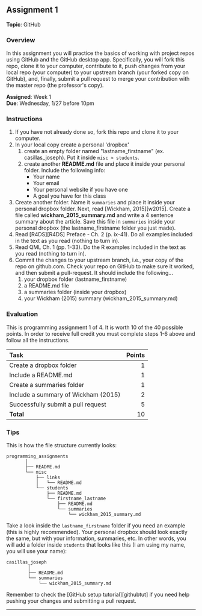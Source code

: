 ## Assignment 1

**Topic**: GitHub

### Overview

In this assignment you will practice the basics of working with project repos using GitHub and the GitHub desktop app. 
Specifically, you will fork this repo, clone it to your computer, contribute to it, push changes from your local repo (your computer) to your upstream branch (your forked copy on GitHub), and, finally, submit a pull request to merge your contribution with the master repo
(the professor's copy).

**Assigned**: Week 1  
**Due**: Wednesday, 1/27 before 10pm  

### Instructions

1. If you have not already done so, fork this repo and clone it to your computer.
2. In your local copy create a personal 'dropbox'
    1. create an empty folder named "lastname\_firstname" (ex. 
    casillas\_joseph). Put it inside ```misc > students```.
    2. create another **README.md** file and place it inside your personal 
    folder. Include the following info:
        - Your name
        - Your email
        - Your personal website if you have one
        - A goal you have for this class
3. Create another folder. Name it ```summaries``` and place it inside your 
personal dropbox folder. Next, read [Wickham, 2015][w2015]. Create a file called 
**wickham\_2015\_summary.md** and write a 4 sentence summary about the article. 
Save this file in ```summaries``` inside your personal dropbox (the 
lastname\_firstname folder you just made). 
4. Read [R4DS][R4DS] Preface - Ch. 2 (p. ix-41). Do all examples included in the 
text as you read (nothing to turn in).
5. Read QML Ch. 1 (pp. 1-33). Do the R examples included in the text as
you read (nothing to turn in).
6. Commit the changes to your upstream branch, i.e., your copy of the repo on 
github.com. Check your repo on GitHub to make sure it worked, and then submit a 
pull-request. It should include the following...
    1. your dropbox folder (lastname\_firstname)
    2. a README.md file
    3. a summaries folder (inside your dropbox)
    4. your Wickham (2015) summary (wickham_2015_summary.md)

### Evaluation

This is programming assignment 1 of 4. It is worth 10 of the 40 possible 
points. In order to receive full credit you must complete steps 1-6 above 
and follow all the instructions. 

|                 Task                | Points |
| :---------------------------------- | -----: |
| Create a dropbox folder             |      1 |
| Include a README.md                 |      1 |
| Create a summaries folder           |      1 |
| Include a summary of Wickham (2015) |      2 |
| Successfully submit a pull request  |      5 |
| **Total**                           |     10 |


### Tips

This is how the file structure currently looks:

```
programming_assignments
       │
       ├── README.md
       └── misc
           ├── links
           │   └── README.md
           └── students
               ├── README.md
               └── firstname_lastname
                   ├── README.md
                   └── summaries
                       └── wickham_2015_summary.md
```

Take a look inside the ```lastname_firstname``` folder if you need an example 
(this is highly recommended). Your personal dropbox should look exactly the 
same, but with your information, summaries, etc. In other words, you will add 
a folder inside ```students``` that looks like this (I am using my name, you 
will use your name):

```
casillas_joseph
        │
        ├── README.md
        └── summaries
            └── wickham_2015_summary.md
```

Remember to check the [GitHub setup tutorial][githubtut] if you need help pushing 
your changes and submitting a pull request.

---
